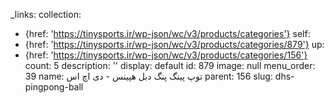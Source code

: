 _links:
  collection:
  - {href: 'https://tinysports.ir/wp-json/wc/v3/products/categories'}
  self:
  - {href: 'https://tinysports.ir/wp-json/wc/v3/products/categories/879'}
  up:
  - {href: 'https://tinysports.ir/wp-json/wc/v3/products/categories/156'}
count: 5
description: ''
display: default
id: 879
image: null
menu_order: 39
name: توپ پینگ پنگ دبل هپینس - دی اچ اس
parent: 156
slug: dhs-pingpong-ball
